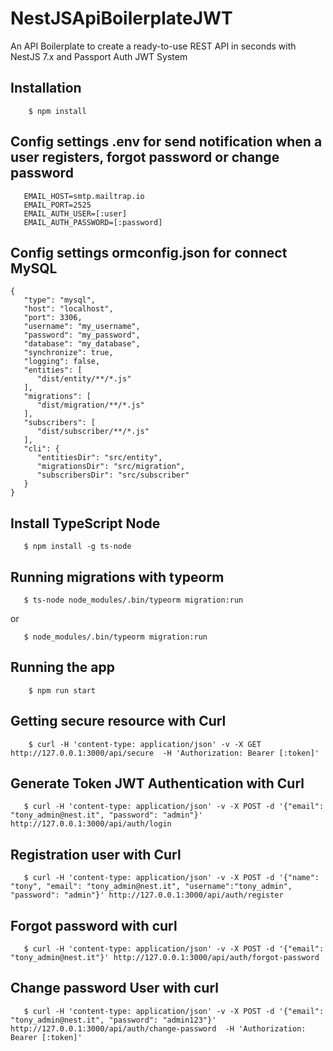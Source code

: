 # NestJSApiBoilerplateJWT

An API Boilerplate to create a ready-to-use REST API in seconds with NestJS 7.x and Passport Auth JWT System

## Installation

```
    $ npm install
```

## Config settings .env for send notification when a user registers, forgot password or change password

```
   EMAIL_HOST=smtp.mailtrap.io
   EMAIL_PORT=2525
   EMAIL_AUTH_USER=[:user]
   EMAIL_AUTH_PASSWORD=[:password]
```

## Config settings ormconfig.json for connect MySQL

```
{
   "type": "mysql",
   "host": "localhost",
   "port": 3306,
   "username": "my_username",
   "password": "my_password",
   "database": "my_database",
   "synchronize": true,
   "logging": false,
   "entities": [
      "dist/entity/**/*.js"
   ],
   "migrations": [
      "dist/migration/**/*.js"
   ],
   "subscribers": [
      "dist/subscriber/**/*.js"
   ],
   "cli": {
      "entitiesDir": "src/entity",
      "migrationsDir": "src/migration",
      "subscribersDir": "src/subscriber"
   }
}
```

## Install TypeScript Node

```
   $ npm install -g ts-node
```

## Running migrations with typeorm

```
   $ ts-node node_modules/.bin/typeorm migration:run
```

or

```
   $ node_modules/.bin/typeorm migration:run
```

## Running the app

```
    $ npm run start
```

## Getting secure resource with Curl

```
    $ curl -H 'content-type: application/json' -v -X GET http://127.0.0.1:3000/api/secure  -H 'Authorization: Bearer [:token]'
```

## Generate Token JWT Authentication with Curl

```
   $ curl -H 'content-type: application/json' -v -X POST -d '{"email": "tony_admin@nest.it", "password": "admin"}' http://127.0.0.1:3000/api/auth/login

```

## Registration user with Curl

```
   $ curl -H 'content-type: application/json' -v -X POST -d '{"name": "tony", "email": "tony_admin@nest.it", "username":"tony_admin", "password": "admin"}' http://127.0.0.1:3000/api/auth/register

```

## Forgot password with curl

```
   $ curl -H 'content-type: application/json' -v -X POST -d '{"email": "tony_admin@nest.it"}' http://127.0.0.1:3000/api/auth/forgot-password
```

## Change password User with curl

```
   $ curl -H 'content-type: application/json' -v -X POST -d '{"email": "tony_admin@nest.it", "password": "admin123"}' http://127.0.0.1:3000/api/auth/change-password  -H 'Authorization: Bearer [:token]'
```
